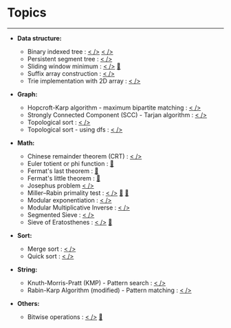 # Topics
---
- **Data structure:**
    - Binary indexed tree : [< />](https://github.com/shahed-shd/Code-Library/blob/master/binary_indexed_tree.cpp "Implementation in C++") [< />](https://github.com/shahed-shd/Code-Library/blob/master/BinIdxTreeDemo.java "Implementation in Java")
    - Persistent segment tree : [< />](https://github.com/shahed-shd/Code-Library/blob/master/Persistent%20segment%20tree%20implementation%20with%20array.cpp "Implementation")
    - Sliding window minimum : [< />](https://github.com/shahed-shd/Code-Library/blob/master/Sliding%20window%20minimum.cpp "Implementation") [🔗](https://people.cs.uct.ac.za/~ksmith/articles/sliding_window_minimum.html)
    - Suffix array construction : [< />](https://github.com/shahed-shd/Code-Library/blob/master/Suffix%20array%20construction.cpp "Implementation")
    - Trie implementation with 2D array : [< />](https://github.com/shahed-shd/Code-Library/blob/master/Trie%20implementation%20with%202D%20array.cpp "Implementation")
    
- **Graph:**
    - Hopcroft-Karp algorithm - maximum bipartite matching : [< />](https://github.com/shahed-shd/Code-Library/blob/master/Hopcroft-Karp%20algorithm%20-%20maximum%20bipartite%20matching.cpp "Implementation")
    - Strongly Connected Component (SCC) - Tarjan algorithm : [< />](https://github.com/shahed-shd/Code-Library/blob/master/SCC%20and%20DAG%20-%20Tarjan%20algorithm.cpp "Implementation")
    - Topological sort : [< />](https://github.com/shahed-shd/Code-Library/blob/master/Topological%20sort.cpp "Implementation")
    - Topological sort - using dfs : [< />](https://github.com/shahed-shd/Code-Library/blob/master/Topological%20sort%20-%20using%20dfs.cpp "Implementation")

- **Math:**
    - Chinese remainder theorem (CRT) : [< />](https://github.com/shahed-shd/Code-Library/blob/master/Chinese%20remainder%20theorem%20implementation.cpp "Implementation")
    - Euler totient or phi function : [🔗](https://en.wikipedia.org/wiki/Euler%27s_totient_function "Wikipedia")
    - Fermat's last theorem : [🔗](https://en.wikipedia.org/wiki/Fermat%27s_Last_Theorem "Wikipedia")
    - Fermat's little theorem : [🔗](https://en.wikipedia.org/wiki/Fermat%27s_little_theorem "Wikipedia")
    - Josephus problem [< />](https://github.com/shahed-shd/Code-Library/blob/master/Josephus%20problem.cpp "Implementation")
    - Miller–Rabin primality test :  [< />](https://github.com/shahed-shd/Code-Library/blob/master/Miller%E2%80%93Rabin%20primality%20test.cpp "Implementation") [🔗](https://www.topcoder.com/community/data-science/data-science-tutorials/primality-testing-non-deterministic-algorithms/ "Topcoder") [🔗](https://en.wikipedia.org/wiki/Miller%E2%80%93Rabin_primality_test "Wikipedia")
    - Modular exponentiation : [< />](https://github.com/shahed-shd/Code-Library/blob/master/Modular%20exponentiation%20-%20Right-to-left%20binary%20method.cpp "Right-to-left binary method")
    - Modular Multiplicative Inverse : [< />](https://github.com/shahed-shd/Code-Library/blob/master/Modular%20Multiplicative%20Inverse.cpp)
    - Segmented Sieve : [< />](https://github.com/shahed-shd/Code-Library/blob/master/Segmented%20Sieve.cpp "Implementation")
  -  Sieve of Eratosthenes : [< />](https://github.com/shahed-shd/Code-Library/blob/master/sieve_of_eratosthenes.cpp "Implementation") [🔗](https://en.wikipedia.org/wiki/Sieve_of_Eratosthenes "Wikipedia")

- **Sort:**
    - Merge sort : [< />](https://github.com/shahed-shd/Code-Library/blob/master/Merge%20sort.cpp "Implementaion")
    - Quick sort : [< />](https://github.com/shahed-shd/Code-Library/blob/master/Quick%20sort.cpp "Implementation")
- **String:**
    - Knuth-Morris-Pratt (KMP) - Pattern search : [< />](https://github.com/shahed-shd/Code-Library/blob/master/Knuth-Morris-Pratt%20(KMP)%20-%20Pattern%20search.cpp "Implementation")
    - Rabin-Karp Algorithm (modified) - Pattern matching : [< />](https://github.com/shahed-shd/Code-Library/blob/master/Rabin-Karp%20Algorithm%20(modified)%20-%20Pattern%20matching.cpp "Implementation")

- **Others:**
    - Bitwise operations : [< />](https://github.com/shahed-shd/Code-Library/blob/master/Bitwise%20operations.cpp "Implementation") [🔗](https://graphics.stanford.edu/~seander/bithacks.html)